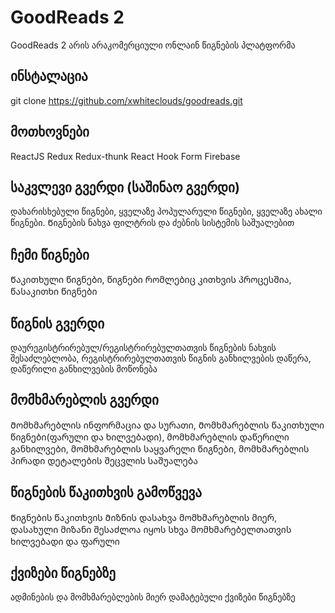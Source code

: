 # GoodReads 2 
GoodReads 2 არის არაკომერციული ონლაინ წიგნების პლატფორმა 

## ინსტალაცია
git clone https://github.com/xwhiteclouds/goodreads.git

## მოთხოვნები
ReactJS
Redux
Redux-thunk
React Hook Form
Firebase

## საკვლევი გვერდი (საშინაო გვერდი)
დახარისხებული წიგნები, ყველაზე პოპულარული წიგნები, ყველაზე ახალი წიგნები. Წიგნების ნახვა ფილტრის და ძებნის სისტემის საშუალებით

## ჩემი წიგნები
Წაკითხული წიგნები, წიგნები რომლებიც კითხვის პროცესშია, წასაკითხი წიგნები 

## წიგნის გვერდი 
დაურეგისტრირებულ/რეგისტრირებულთათვის წიგნების ნახვის შესაძლებლობა, რეგისტრირებულთათვის წიგნის განხილვების დაწერა, დაწერილი განხილვების მოწონება

## მომხმარებლის გვერდი 
Მომხმარებლის ინფორმაცია და სურათი, Მომხმარებლის წაკითხული წიგნები(ფარული და ხილვებადი), მომხმარებლის დაწერილი განხილვები, მომხმარებლის საყვარელი წიგნები, მომხმარებლის პირადი დეტალების შეცვლის საშუალება

## წიგნების წაკითხვის გამოწვევა
Წიგნების წაკითხვის Მიზნის დასახვა მომხმარებლის მიერ, დასახული მიზანი შესაძლოა იყოს სხვა მომხმარებელთათვის ხილვებადი და ფარული

## ქვიზები წიგნებზე
ადმინების და მომხმარებლების მიერ დამატებული ქვიზები წიგნებზე


